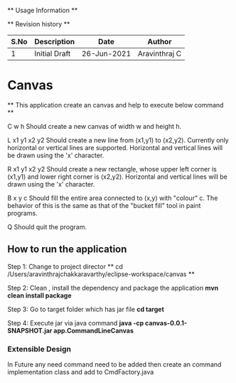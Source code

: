 ** Usage Information **

** Revision history **

 S.No  | Description  | Date  | Author  
 --  | --  | --  | --  
 1  | Initial Draft |  26-Jun-2021 |  Aravinthraj C


# Canvas

** This application create an canvas and help to execute below command ** 


C w h  Should create a new canvas of width w and height h.

L x1 y1 x2 y2 Should create a new line from (x1,y1) to (x2,y2). Currently only horizontal or vertical lines are supported. Horizontal and vertical lines will be drawn using the 'x' character.

R x1 y1 x2 y2 Should create a new rectangle, whose upper left corner is (x1,y1) and lower right corner is (x2,y2). Horizontal and vertical lines will be drawn using the 'x' character.

B x y c Should fill the entire area connected to (x,y) with "colour" c. The behavior of this is the same as that of the "bucket fill" tool in paint programs.

Q Should quit the program.


## How to run the application

Step 1: Change to project director
** cd /Users/aravinthrajchakkaravarthy/eclipse-workspace/canvas **

Step 2: Clean , install the dependency and package the application
**mvn clean install package**

Step 3: Go to target folder which has jar file
**cd target**

Step 4: Execute jar via java command
**java -cp canvas-0.0.1-SNAPSHOT.jar app.CommandLineCanvas**

### Extensible Design

In Future any need command need to be added then create an command implementation class and add to CmdFactory.java